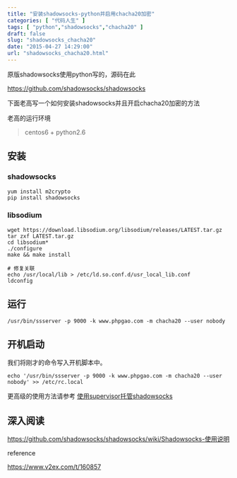 ```yaml
---
title: "安装shadowsocks-python并启用chacha20加密"
categories: [ "代码人生" ]
tags: [ "python","shadowsocks","chacha20" ]
draft: false
slug: "shadowsocks_chacha20"
date: "2015-04-27 14:29:00"
url: "shadowsocks_chacha20.html"
---
```


原版shadowsocks使用python写的，源码在此

https://github.com/shadowsocks/shadowsocks

下面老高写一个如何安装shadowsocks并且开启chacha20加密的方法

老高的运行环境

> centos6 + python2.6

<!--more-->

## 安装

### shadowsocks

```
yum install m2crypto
pip install shadowsocks
```

### libsodium

```
wget https://download.libsodium.org/libsodium/releases/LATEST.tar.gz
tar zxf LATEST.tar.gz
cd libsodium*
./configure
make && make install

# 修复关联
echo /usr/local/lib > /etc/ld.so.conf.d/usr_local_lib.conf
ldconfig
```

## 运行

```
/usr/bin/ssserver -p 9000 -k www.phpgao.com -m chacha20 --user nobody
```

## 开机启动

我们将刚才的命令写入开机脚本中。

```
echo '/usr/bin/ssserver -p 9000 -k www.phpgao.com -m chacha20 --user nobody' >> /etc/rc.local
```

更高级的使用方法请参考 [使用supervisor托管shadowsocks][1]

## 深入阅读

https://github.com/shadowsocks/shadowsocks/wiki/Shadowsocks-使用说明

reference

https://www.v2ex.com/t/160857


  [1]: https://blog.phpgao.com/supervisor_shadowsocks.html